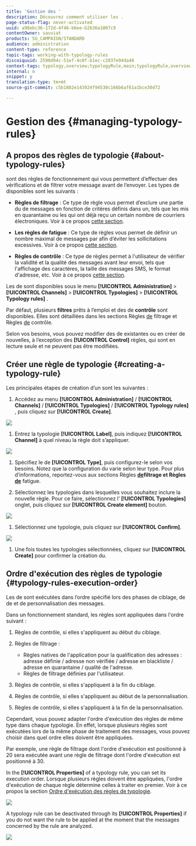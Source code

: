 ```yaml
---
title: 'Gestion des '
description: Découvrez comment utiliser les .
page-status-flag: never-activated
uuid: a98ebc36-172d-4f46-b6ee-b2636a1007c9
contentOwner: sauviat
products: SG_CAMPAIGN/STANDARD
audience: administration
content-type: reference
topic-tags: working-with-typology-rules
discoiquuid: 2590d94c-51ef-4c0f-b1ec-c2837e94da40
context-tags: typology,overview;typologyRule,main;typologyRule,overview
internal: n
snippet: y
translation-type: tm+mt
source-git-commit: c5b1882e143924f94530c166b6af61a1bce30d72

---
```



# Gestion des {#managing-typology-rules}

## A propos des règles de typologie {#about-typology-rules}

 sont des règles de fonctionnement qui vous permettent d’effectuer des vérifications et de filtrer votre message avant de l’envoyer. Les types de  disponibles sont les suivants :

* **Règles de filtrage** : Ce type de règle vous permet d’exclure une partie du de messages en fonction de critères définis dans un, tels que les mis en quarantaine ou les qui ont déjà reçu un certain nombre de courriers électroniques. Voir à ce propos [cette section](../../sending/using/filtering-rules.md).

* **Les règles de fatigue** : Ce type de règles vous permet de définir un nombre maximal de messages par  afin d’éviter les sollicitations excessives. Voir à ce propos [cette section](../../sending/using/fatigue-rules.md).

* **Règles de contrôle** : Ce type de règles permet à l&#39;utilisateur de vérifier la validité et la qualité des messages avant leur envoi, tels que l&#39;affichage des caractères, la taille des messages SMS, le format d&#39;adresse, etc. Voir à ce propos [cette section](../../sending/using/control-rules.md).

Les  de sont disponibles sous le menu **[!UICONTROL Administration]** > **[!UICONTROL Channels]** > **[!UICONTROL Typologies]** > **[!UICONTROL Typology rules]** .

Par défaut, plusieurs **filtres** prêts à l’emploi et des  de **contrôle** sont disponibles. Elles sont détaillées dans les sections Règles [de](../../sending/using/fatigue-rules.md) filtrage et Règles [de](../../sending/using/control-rules.md) contrôle.

Selon vos besoins, vous pouvez modifier des  de existantes ou en créer de nouvelles, à l’exception des **[!UICONTROL Control]** règles, qui sont en lecture seule et ne peuvent pas être modifiées.

## Créer une règle de typologie {#creating-a-typology-rule}

Les principales étapes de création d’un  sont les suivantes :

1. Accédez au menu **[!UICONTROL Administration]** / **[!UICONTROL Channels]** / **[!UICONTROL Typologies]** / **[!UICONTROL Typology rules]** , puis cliquez sur **[!UICONTROL Create]**.

![](assets/typology_create-rule.png)

1. Entrez la typologie **[!UICONTROL Label]**, puis indiquez **[!UICONTROL Channel]** à quel niveau la règle doit s’appliquer.

![](assets/typology-rule-label.png)

1. Spécifiez le  de **[!UICONTROL Type]**, puis configurez-le selon vos besoins. Notez que la configuration  du varie selon leur type. Pour plus d’informations, reportez-vous aux sections Règles **[de](../../sending/using/filtering-rules.md)**filtrage et Règles**[ de](../../sending/using/fatigue-rules.md)** fatigue.

1. Sélectionnez les typologies dans lesquelles vous souhaitez inclure la nouvelle règle. Pour ce faire, sélectionnez l’ **[!UICONTROL Typologies]** onglet, puis cliquez sur **[!UICONTROL Create element]** bouton.

![](assets/typology-typologies-tab.png)

1. Sélectionnez une typologie, puis cliquez sur **[!UICONTROL Confirm]**.

![](assets/typology-link.png)

1. Une fois toutes les typologies sélectionnées, cliquez sur **[!UICONTROL Create]** pour confirmer la création du.

## Ordre d&#39;exécution des règles de typologie {#typology-rules-execution-order}

Les  de sont exécutées dans l’ordre spécifié lors des phases de ciblage, de  de et de personnalisation des messages.

Dans un fonctionnement standard, les règles sont appliquées dans l&#39;ordre suivant :

1. Règles de contrôle, si elles s&#39;appliquent au début du ciblage.
1. Règles de filtrage :

   * Règles natives de l&#39;application pour la qualification des adresses : adresse définie / adresse non vérifiée / adresse en blackliste / adresse en quarantaine / qualité de l&#39;adresse.
   * Règles de filtrage définies par l&#39;utilisateur.

1. Règles de contrôle, si elles s&#39;appliquent à la fin du ciblage.
1. Règles de contrôle, si elles s&#39;appliquent au début de la personnalisation.
1. Règles de contrôle, si elles s&#39;appliquent à la fin de la personnalisation.

Cependant, vous pouvez adapter l&#39;ordre d&#39;exécution des règles de même type dans chaque typologie. En effet, lorsque plusieurs règles sont exécutées lors de la même phase de traitement des messages, vous pouvez choisir dans quel ordre elles doivent être appliquées.

Par exemple, une règle de filtrage dont l&#39;ordre d&#39;exécution est positionné à 20 sera exécutée avant une règle de filtrage dont l&#39;ordre d&#39;exécution est positionné à 30.

In the **[!UICONTROL Properties]** of a typology rule, you can set its execution order. Lorsque plusieurs règles doivent être appliquées, l&#39;ordre d&#39;exécution de chaque règle détermine celles à traiter en premier. Voir à ce propos la section [Ordre d&#39;exécution des règles de typologie](#typology-rules-execution-order).

![](assets/typology_rule-active.png)

A typology rule can be deactivated through its **[!UICONTROL Properties]** if you do not want the rule to be applied at the moment that the messages concerned by the rule are analyzed.

![](assets/typology_rule-order.png)
